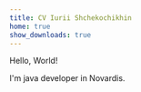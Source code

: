 ```yaml
---
title: CV Iurii Shchekochikhin
home: true
show_downloads: true
---
```

Hello, World!

I'm java developer in Novardis.
